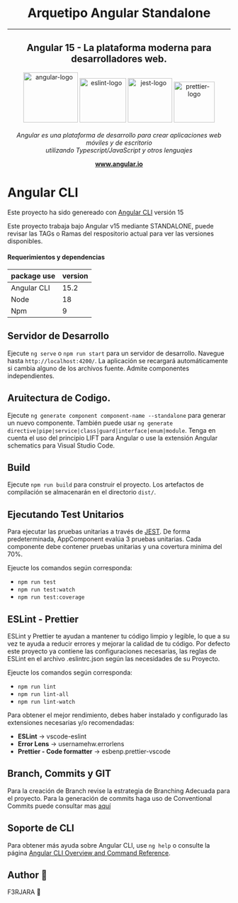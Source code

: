<h1 align="center">Arquetipo Angular Standalone</h1>
<hr>
<h2 align="center">Angular 15 - La plataforma moderna para desarrolladores web.</h2>

<p align="center">
  <img src="https://github.com/angular/angular/raw/main/aio/src/assets/images/logos/angular/angular.png" alt="angular-logo" width="123px" height="113px"/>

  <img src="https://dbaeumer.gallerycdn.vsassets.io/extensions/dbaeumer/vscode-eslint/2.4.0/1675676105903/Microsoft.VisualStudio.Services.Icons.Default" alt="eslint-logo" width="105px" height="100px"/>

  <img src="https://cdn.freebiesupply.com/logos/large/2x/jest-logo-png-transparent.png" alt="jest-logo" width="100px" height="100px"/>

  <img src="https://seeklogo.com/images/P/prettier-logo-D5C5197E37-seeklogo.com.png" alt="prettier-logo" width="92px" height="92px"/>

  <br>
  <br>
  <i>Angular es una plataforma de desarrollo para crear aplicaciones web móviles y de escritorio <br> utilizando Typescript/JavaScript y otros lenguajes</i>
  <br>
</p>

<p align="center">
  <a href="https://angular.io/docs" target="_blank">
    <strong>www.angular.io</strong>
  </a>
  <br>
</p>


# Angular CLI

Este proyecto ha sido genereado con [Angular CLI](https://github.com/angular/angular-cli) versión 15

Este proyecto trabaja bajo Angular v15 mediante STANDALONE, puede revisar las TAGs o Ramas del respositorio actual para ver las versiones disponibles.


#### Requerimientos y dependencias

|  package use  |  version  |
|---------------|-----------|
|  Angular CLI  |  15.2     |
|  Node         |  18       |
|  Npm          |  9        |


## Servidor de Desarrollo

Ejecute `ng serve` o `npm run start` para un servidor de desarrollo. Navegue hasta `http://localhost:4200/`. La aplicación se recargará automáticamente si cambia alguno de los archivos fuente. Admite componentes independientes.

## Aruitectura de Codigo.

Ejecute `ng generate component component-name --standalone` para generar un nuevo componente. También puede usar `ng generate directive|pipe|service|class|guard|interface|enum|module`. Tenga en cuenta el uso del principio LIFT para Angular o use la extensión Angular schematics para Visual Studio Code.


## Build

Ejecute `npm run build` para construir el proyecto. Los artefactos de compilación se almacenarán en el directorio `dist/`.

## Ejecutando Test Unitarios

Para ejecutar las pruebas unitarias a través de [JEST](https://jestjs.io/docs/getting-startedo). De forma predeterminada, AppComponent evalúa 3 pruebas unitarias. Cada componente debe contener pruebas unitarias y una covertura minima del 70%. 

Ejeucte los comandos según corresponda:
- `npm run test` 
- `npm run test:watch` 
- `npm run test:coverage` 

## ESLint - Prettier

ESLint y Prettier te ayudan a mantener tu código limpio y legible, lo que a su vez te ayuda a reducir errores y mejorar la calidad de tu código. Por defecto este proyecto ya contiene las configuraciones necesarias, las reglas de ESLint en el archivo .eslintrc.json según las necesidades de su Proyecto.

Ejeucte los comandos según corresponda:
- `npm run lint` 
- `npm run lint-all` 
- `npm run lint-watch` 

Para obtener el mejor rendimiento, debes haber instalado y configurado las extensiones necesarias y/o recomendadas:
- **ESLint** -> vscode-eslint
- **Error Lens** -> usernamehw.errorlens
- **Prettier - Code formatter** -> esbenp.prettier-vscode

## Branch, Commits y GIT

Para la creación de Branch revise la estrategia de Branching Adecuada para el proyecto. 
Para la generación de commits haga uso de Conventional Commits puede consultar mas [aquí](https://www.conventionalcommits.org/en/v1.0.0/)


## Soporte de CLI

Para obtener más ayuda sobre Angular CLI, use `ng help` o consulte la página [Angular CLI Overview and Command Reference](https://angular.io/cli).


## Author 🤖

F3RJARA 💚
